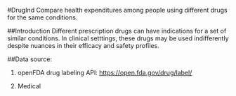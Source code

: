 #DrugInd
Compare health expenditures among people using different drugs for the same conditions.

##Introduction
Different prescription drugs can have indications for a set of similar conditions. In clinical setttings, these drugs may be used indifferently despite nuances in their efficacy and safety profiles. 

##Data source:

1. openFDA drug labeling API: https://open.fda.gov/drug/label/

2. Medical 
